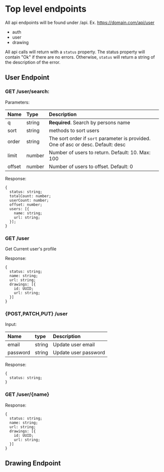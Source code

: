 # Top level endpoints

All api endpoints will be found under /api. Ex. https://domain.com/api/user

- auth
- user
- drawing

All api calls will return with a `status` property. The status property will
contain "Ok" if there are no errors. Otherwise, `status` will return a string of
the description of the error.

## User Endpoint

### GET /user/search: 

Parameters:

| Name   | Type   | Description                                                                       |
|:-------|:-------|:----------------------------------------------------------------------------------|
| q      | string | **Required**. Search by persons name                                              |
| sort   | string | methods to sort users                                                             |
| order  | string | The sort order if `sort` parameter is provided. One of asc or desc. Default: desc |
| limit  | number | Number of users to return. Default: 10. Max: 100                                  |
| offset | number | Number of users to offset. Default: 0                                             |

Response:

```
{
  status: string;
  totalCount: number;
  userCount: number;
  offset: number;
  users: [{
    name: string;
    url: string;
  }];
}
```

### GET /user

Get Current user's profile

Response:

```
{
  status: string;
  name: string;
  url: string;
  drawings: [{
    id: UUID;
    url: string;
  }]
}
```

### {POST,PATCH,PUT} /user

Input:

| Name     | type   | Description          |
|:---------|:-------|:---------------------|
| email    | string | Update user email    |
| password | string | Update user password |

Response:

```
{
  status: string;
}
```

### GET /user/{name}

Response:

```
{
  status: string;
  name: string;
  url: string;
  drawings: [{
    id: UUID;
    url: string;
  }]
}
```

## Drawing Endpoint

